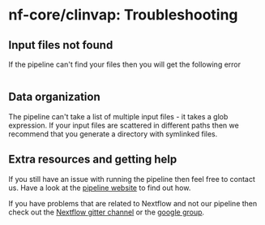 # nf-core/clinvap: Troubleshooting

<!-- TODO nf-core: Change this documentation if these parameters/errors are not relevant for your workflow -->

## Input files not found

If the pipeline can't find your files then you will get the following error

```ERROR ~ Cannot find any input files matching: *.vcf
```

## Data organization

The pipeline can't take a list of multiple input files - it takes a glob expression. If your input files are scattered in different paths then we recommend that you generate a directory with symlinked files.

## Extra resources and getting help

If you still have an issue with running the pipeline then feel free to contact us.
Have a look at the [pipeline website](https://github.com/nf-core/clinvap) to find out how.

If you have problems that are related to Nextflow and not our pipeline then check out the [Nextflow gitter channel](https://gitter.im/nextflow-io/nextflow) or the [google group](https://groups.google.com/forum/#!forum/nextflow).
